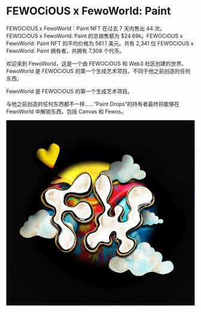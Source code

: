 # FEWOCiOUS x FewoWorld: Paint

FEWOCiOUS x FewoWorld：Paint NFT 在过去 7 天内售出 44 次。FEWOCiOUS x FewoWorld: Paint 的总销售额为 $24.69k。FEWOCiOUS x FewoWorld: Paint NFT 的平均价格为 561.1 美元。共有 2,341 位 FEWOCiOUS x FewoWorld: Paint 拥有者，共拥有 7,308 个代币。

欢迎来到 FewoWorld，这是一个由 FEWOCiOUS 和 Web3 社区创建的世界。FewoWorld 是 FEWOCiOUS 的第一个生成艺术项目。不同于他之前创造的任何东西。

FewoWorld 是 FEWOCiOUS 的第一个生成艺术项目。

与他之前创造的任何东西都不一样……“Paint Drops”的持有者最终将能够在 FewoWorld 中解锁东西，包括 Canvas 和 Fewos。

![NFT](微信截图_20220903212007.png)


